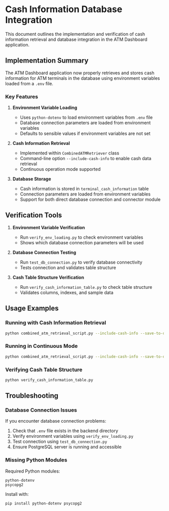 # Cash Information Database Integration

This document outlines the implementation and verification of cash information retrieval and database integration in the ATM Dashboard application.

## Implementation Summary

The ATM Dashboard application now properly retrieves and stores cash information for ATM terminals in the database using environment variables loaded from a `.env` file.

### Key Features

1. **Environment Variable Loading**
   - Uses `python-dotenv` to load environment variables from `.env` file
   - Database connection parameters are loaded from environment variables
   - Defaults to sensible values if environment variables are not set

2. **Cash Information Retrieval**
   - Implemented within `CombinedATMRetriever` class
   - Command-line option `--include-cash-info` to enable cash data retrieval
   - Continuous operation mode supported

3. **Database Storage**
   - Cash information is stored in `terminal_cash_information` table
   - Connection parameters are loaded from environment variables
   - Support for both direct database connection and connector module

## Verification Tools

1. **Environment Variable Verification**
   - Run `verify_env_loading.py` to check environment variables
   - Shows which database connection parameters will be used

2. **Database Connection Testing**
   - Run `test_db_connection.py` to verify database connectivity
   - Tests connection and validates table structure

3. **Cash Table Structure Verification**
   - Run `verify_cash_information_table.py` to check table structure
   - Validates columns, indexes, and sample data

## Usage Examples

### Running with Cash Information Retrieval

```bash
python combined_atm_retrieval_script.py --include-cash-info --save-to-db
```

### Running in Continuous Mode

```bash
python combined_atm_retrieval_script.py --include-cash-info --save-to-db --continuous --interval 60
```

### Verifying Cash Table Structure

```bash
python verify_cash_information_table.py
```

## Troubleshooting

### Database Connection Issues

If you encounter database connection problems:

1. Check that `.env` file exists in the backend directory
2. Verify environment variables using `verify_env_loading.py`
3. Test connection using `test_db_connection.py`
4. Ensure PostgreSQL server is running and accessible

### Missing Python Modules

Required Python modules:
```
python-dotenv
psycopg2
```

Install with:
```bash
pip install python-dotenv psycopg2
```
